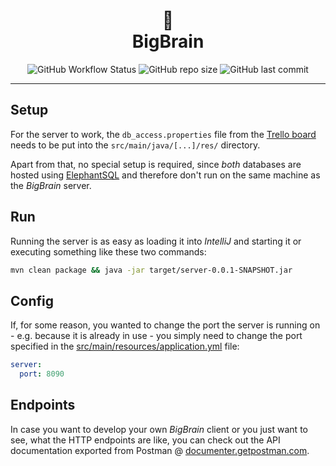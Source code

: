 <div align="center">
    <h1>
        🧠
        <br />
        BigBrain
    </h1>
    <p>
      <img alt="GitHub Workflow Status" src="https://img.shields.io/github/workflow/status/BiggusBrainus/brain-server/Java%20CI%20with%20Maven?style=for-the-badge">
      <img alt="GitHub repo size" src="https://img.shields.io/github/repo-size/BiggusBrainus/brain-server?style=for-the-badge">
      <img alt="GitHub last commit" src="https://img.shields.io/github/last-commit/BiggusBrainus/brain-server?style=for-the-badge">
    </p>
</div>

---

## Setup

For the server to work, the `db_access.properties` file from the [Trello board](https://trello.com/b/Ea9Urrpt/4dbigbrain) needs to be put into the `src/main/java/[...]/res/` directory.

Apart from that, no special setup is required, since *both* databases are hosted using [ElephantSQL](https://www.elephantsql.com/) and therefore don't run on the same machine as the *BigBrain* server.

## Run

Running the server is as easy as loading it into *IntelliJ* and starting it or executing something like these two commands:

```bash
mvn clean package && java -jar target/server-0.0.1-SNAPSHOT.jar
```

## Config

If, for some reason, you wanted to change the port the server is running on - e.g. because it is already in use - you simply need to change the port specified in the [src/main/resources/application.yml](src/main/resources/application.yml) file:

```yml
server:
  port: 8090
```

## Endpoints

In case you want to develop your own *BigBrain* client or you just want to see, what the HTTP endpoints are like, you can check out the API documentation exported from Postman @ [documenter.getpostman.com](https://documenter.getpostman.com/view/10746759/TzeUo8qT).
